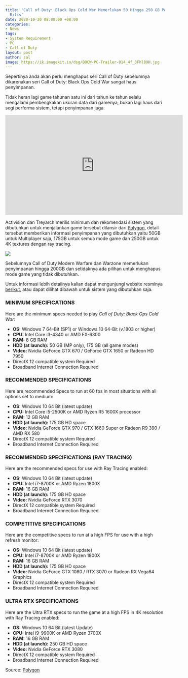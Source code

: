 ```yaml
---
title: 'Call of Duty: Black Ops Cold War Memerlukan 50 Hingga 250 GB Penyimpanan Saat
  Rilis'
date: 2020-10-30 08:00:00 +08:00
categories:
- News
tags:
- System Requirement
- PC
- Call of Duty
layout: post
author: sal
image: https://ik.imagekit.io/dsg/BOCW-PC-Trailer-014_4f_3Fhl89H.jpg
---
```


Sepertinya anda akan perlu menghapus seri Call of Duty sebelumnya dikarenakan seri Call of Duty: Black Ops Cold War sangat haus penyimpanan.

Tidak heran lagi game tahunan satu ini dari tahun ke tahun selalu mengalami pembengkakan ukuran data dari gamenya, bukan lagi haus dari segi performa sistem, tetapi penyimpanan juga.

<div class="embed-container">
<iframe width="560" height="315" src="https://www.youtube.com/embed/SQKpaiEpsko" frameborder="0" allow="accelerometer; autoplay; clipboard-write; encrypted-media; gyroscope; picture-in-picture" allowfullscreen></iframe>
</div>

Activision dan Treyarch merilis minimum dan rekomendasi sistem yang dibutuhkan untuk menjalankan game tersebut dilansir dari [Polygon](https://www.polygon.com/2020/10/29/21540554/call-of-duty-black-ops-cold-war-storage-requirements-pc), detail tersebut memberikan informasi penyimpanan yang dibutuhkan yaitu 50GB untuk Multiplayer saja, 175GB untuk semua mode game dan 250GB untuk 4K textures dengan ray tracing.

![](https://ik.imagekit.io/dsg/BOCW_PC_SPECS_4oxTA-tNgD.jpg)

Sebelumnya Call of Duty Modern Warfare dan Warzone memerlukan penyimpanan hingga 200GB dan setidaknya ada pilihan untuk menghapus mode game yang tidak dibutuhkan.

Untuk informasi lebih detailnya kalian dapat mengunjungi website resminya [berikut](https://www.callofduty.com/blog/2020/10/Black-Ops-Cold-War-PC-Launch-Trailer), atau dapat dilihat dibawah untuk sistem yang dibutuhkan saja.

### **MINIMUM SPECIFICATIONS**

Here are the minimum specs needed to play _Call of Duty: Black Ops Cold War_:

* **OS:** Windows 7 64-Bit (SP1) or Windows 10 64-Bit (v.1803 or higher)
* **CPU:** Intel Core i3-4340 or AMD FX-6300
* **RAM:** 8 GB RAM
* **HDD (at launch):** 50 GB (MP only), 175 GB (all game modes)
* **Video:** Nvidia GeForce GTX 670 / GeForce GTX 1650 or Radeon HD 7950
* DirectX 12 compatible system Required
* Broadband Internet Connection Required

### **RECOMMENDED SPECIFICATIONS**

Here are recommended Specs to run at 60 fps in most situations with all options set to medium:

* **OS:** Windows 10 64 Bit (latest update)
* **CPU:** Intel Core i5-2500K or AMD Ryzen R5 1600X processor
* **RAM:** 12 GB RAM
* **HDD (at launch):** 175 GB HD space
* **Video:** Nvidia GeForce GTX 970 / GTX 1660 Super or Radeon R9 390 / AMD RX 580
* DirectX 12 compatible system Required
* Broadband Internet Connection Required

### **RECOMMENDED SPECIFICATIONS (RAY TRACING)**

Here are the recommended specs for use with Ray Tracing enabled:

* **OS:** Windows 10 64 Bit (latest update)
* **CPU:** Intel i7-8700K or AMD Ryzen 1800X
* **RAM:** 16 GB RAM
* **HDD (at launch):** 175 GB HD space
* **Video:** Nvidia GeForce RTX 3070
* DirectX 12 compatible system Required
* Broadband Internet Connection Required

### **COMPETITIVE SPECIFICATIONS**

Here are the competitive specs to run at a high FPS for use with a high refresh monitor:

* **OS:** Windows 10 64 Bit (latest update)
* **CPU:** Intel i7-8700K or AMD Ryzen 1800X
* **RAM:** 16 GB RAM
* **HDD (at launch):** 175 GB HD space
* **Video:** Nvidia GeForce GTX 1080 / RTX 3070 or Radeon RX Vega64 Graphics
* DirectX 12 compatible system Required
* Broadband Internet Connection Required

### **ULTRA RTX SPECIFICATIONS**

Here are the Ultra RTX specs to run the game at a high FPS in 4K resolution with Ray Tracing enabled:

* **OS:** Windows 10 64 Bit (latest Update)
* **CPU:** Intel i9-9900K or AMD Ryzen 3700X
* **RAM:** 16 GB RAM
* **HDD (at launch):** 250 GB HD space
* **Video:** Nvidia GeForce RTX 3080
* DirectX 12 compatible system Required
* Broadband Internet Connection Required

Source: [Polygon](https://www.polygon.com/2020/10/29/21540554/call-of-duty-black-ops-cold-war-storage-requirements-pc)